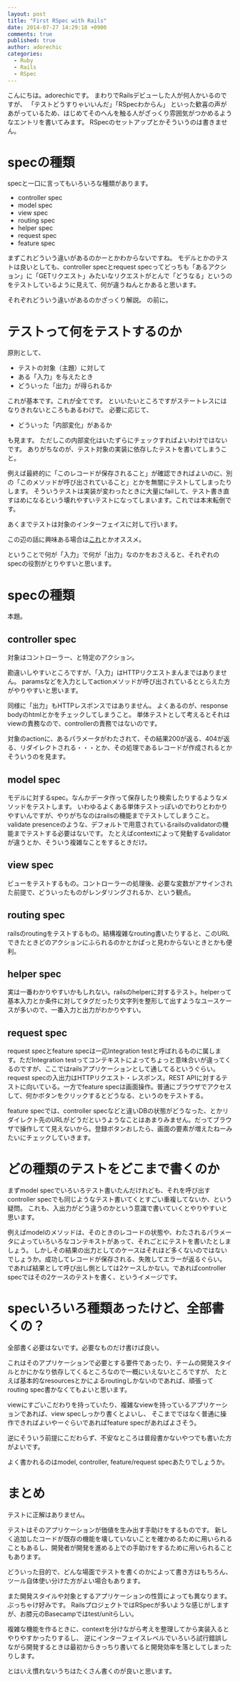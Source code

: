 ```yaml
---
layout: post
title: "First RSpec with Rails"
date: 2014-07-27 14:29:18 +0900
comments: true
published: true
author: adorechic
categories:
  - Ruby
  - Rails
  - RSpec
---
```


こんにちは。adorechicです。
まわりでRailsデビューした人が何人かいるのですが、
「テストどうすりゃいいんだ」「RSpecわからん」
といった歓喜の声があがっているため、はじめてそのへんを触る人がざっくり雰囲気がつかめるようなエントリを書いてみます。
RSpecのセットアップとかそういうのは書きません。

<!-- more -->

# specの種類
specと一口に言ってもいろいろな種類があります。

- controller spec
- model spec
- view spec
- routing spec
- helper spec
- request spec
- feature spec

まずこれどういう違いがあるのかーとかわからないですね。
モデルとかのテストは良いとしても、controller specとrequest specってどっちも「あるアクション」に「GETリクエスト」みたいなリクエストがとんで「どうなる」というのをテストしているように見えて、何が違うねんとかあると思います。

それぞれどういう違いがあるのかざっくり解説。
の前に。

# テストって何をテストするのか
原則として、

- テストの対象（主題）に対して
- ある「入力」を与えたとき
- どういった「出力」が得られるか

これが基本です。これが全てです。
といいたいところですがステートレスにはなりきれないところもあるわけで。
必要に応じて、

- どういった「内部変化」があるか

も見ます。
ただしこの内部変化はいたずらにチェックすればよいわけではないです。
ありがちなのが、テスト対象の実装に依存したテストを書いてしまうこと。

例えば最終的に「このレコードが保存されること」が確認できればよいのに、別の「このメソッドが呼び出されていること」とかを無闇にテストしてしまったりします。
そういうテストは実装が変わったときに大量にfailして、テスト書き直すはめになるという壊れやすいテストになってしまいます。これでは本末転倒です。

あくまでテストは対象のインターフェイスに対して行います。

この辺の話に興味ある場合は[これ](https://speakerdeck.com/skmetz/magic-tricks-of-testing-railsconf)とかオススメ。

ということで何が「入力」で何が「出力」なのかをおさえると、それぞれのspecの役割がとりやすいと思います。

# specの種類
本題。

## controller spec
対象はコントローラー、と特定のアクション。

勘違いしやすいところですが、「入力」はHTTPリクエストまんまではありません。
paramsなどを入力としてactionメソッドが呼び出されているととらえた方がやりやすいと思います。

同様に「出力」もHTTPレスポンスではありません。
よくあるのが、response bodyのhtmlとかをチェックしてしまうこと。
単体テストとして考えるとそれはviewの責務なので、controllerの責務ではないのです。

対象のactionに、あるパラメータがわたされて、その結果200が返る、404が返る、リダイレクトされる・・・とか、その処理であるレコードが作成されるとかそういうのを見ます。

## model spec
モデルに対するspec。なんかデータ作って保存したり検索したりするようなメソッドをテストします。
いわゆるよくある単体テストっぽいのでわりとわかりやすいんですが、やりがちなのはrailsの機能までテストしてしまうこと。validate presenceのような、デフォルトで用意されているrailsのvalidatorの機能までテストする必要はないです。
たとえばcontextによって発動するvalidatorが違うとか、そういう複雑なことをするときだけ。

## view spec
ビューをテストするもの。コントローラーの処理後、必要な変数がアサインされた前提で、どういったものがレンダリングされるか、という観点。

## routing spec
railsのroutingをテストするもの。結構複雑なrouting書いたりすると、このURLできたときどのアクションにふられるのかとかぱっと見わからないときとかも便利。

## helper spec
実は一番わかりやすいかもしれない。railsのhelperに対するテスト。helperって基本入力とか条件に対してタグだったり文字列を整形して出すようなユースケースが多いので、一番入力と出力がわかりやすい。

## request spec
request specとfeature specは一応Integration testと呼ばれるものに属します。ただIntegration testってコンテキストによってちょっと意味合いが違ってくるのですが、ここではrailsアプリケーションとして通してるというぐらい。request specの入出力はHTTPリクエスト・レスポンス。REST APIに対するテストに向いている。一方でfeature specは画面操作。普通にブラウザでアクセスして、何かボタンをクリックするとどうなる、というのをテストする。

feature specでは、controller specなどと違いDBの状態がどうなった、とかリダイレクト先のURLがどうだというようなことはあまりみません。だってブラウザで操作してて見えないから。登録ボタンおしたら、画面の要素が増えたねーみたいにチェックしていきます。

# どの種類のテストをどこまで書くのか
まずmodel specでいろいろテスト書いたんだけれども、それを呼び出すcontroller specでも同じようなテスト書いてくとすごい重複してないか、という疑問。
これも、入出力がどう違うのかという意識で書いていくとやりやすいと思います。

例えばmodelのメソッドは、そのときのレコードの状態や、わたされるパラメータによっていろいろなコンテキストがあって、それごとにテストを書いたとしましょう。
しかしその結果の出力としてのケースはそれほど多くないのではないでしょうか。成功してレコードが保存される、失敗してエラーが返るぐらい。
であれば結果として呼び出し側としては2ケースしかない。であればcontroller specではその2ケースのテストを書く、というイメージです。

# specいろいろ種類あったけど、全部書くの？
全部書く必要はないです。必要なものだけ書けば良い。

これはそのアプリケーションで必要とする要件であったり、チームの開発スタイルとかにかなり依存してくるところなので一概にいえないところですが、
たとえば基本的なresourcesとかによるroutingしかないのであれば、頑張ってrouting spec書かなくてもよいと思います。

viewにすごいこだわりを持っていたり、複雑なviewを持っているアプリケーションであれば、view specしっかり書くとよいし、
そこまでではなく普通に操作できればよいやーぐらいであればfeature specがあればよさそう。

逆にそういう前提にこだわらず、不安なところは普段書かないやつでも書いた方がよいです。

よく書かれるのはmodel, controller, feature/request specあたりでしょうか。

# まとめ
テストに正解はありません。

テストはそのアプリケーションが価値を生み出す手助けをするものです。
新しく追加したコードが既存の機能を壊していないことを確かめるために用いられることもあるし、開発者が開発を進める上での手助けをするために用いられることもあります。

どういった目的で、どんな場面でテストを書くのかによって書き方はもちろん、ツール自体使い分けた方がよい場合もあります。

また開発スタイルや対象とするアプリケーションの性質によっても異なります。ぶっちゃけ好みです。
RailsプロジェクトではRSpecが多いような感じがしますが、お膝元のBasecampではtest/unitらしい。

複雑な機能を作るときに、contextを分けながら考えを整理してから実装入るとやりやすかったりするし、
逆にインターフェイスレベルでいろいろ試行錯誤しながら開発するときは最初からきっちり書いてると開発効率を落としてしまったりします。

とはいえ慣れないうちはたくさん書くのが良いと思います。
